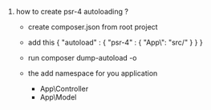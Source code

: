 1. how to create psr-4 autoloading ? 
	- create composer.json from root project
	- add this
	{
		"autoload" : {
			"psr-4" : {
				"App\\": "src/" 
			}
		}
	}

	- run composer dump-autoload -o

	- the add namespace for you application
		- App\Controller
		- App\Model